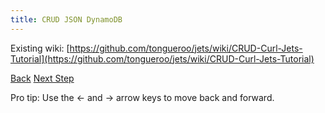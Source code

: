 ```yaml
---
title: CRUD JSON DynamoDB
---
```


Existing wiki: [https://github.com/tongueroo/jets/wiki/CRUD-Curl-Jets-Tutorial](https://github.com/tongueroo/jets/wiki/CRUD-Curl-Jets-Tutorial)

<a id="prev" class="btn btn-basic" href="{% link _docs/crud-json-activerecord.md %}">Back</a>
<a id="next" class="btn btn-primary" href="{% link _docs/how-jets-works.md %}">Next Step</a>
<p class="keyboard-tip">Pro tip: Use the <- and -> arrow keys to move back and forward.</p>

